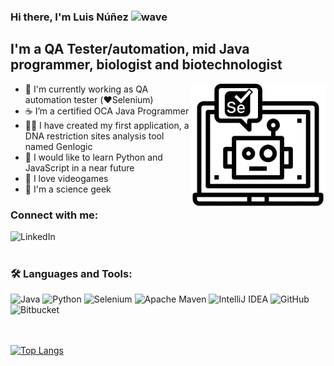 ### Hi there, I'm Luis Núñez <img alt="wave" src="https://raw.githubusercontent.com/syedareehaquasar/syedareehaquasar/master/gifs/Hi.gif" width="26px" height="26"/>

## I'm a QA Tester/automation, mid Java programmer, biologist and biotechnologist
<img src="https://raw.githubusercontent.com/luinungom/luinungom/master/Selenium.png" align="right" height="200" />

- :robot: I'm currently working as QA automation tester (❤️Selenium)
- :coffee: I’m a certified OCA Java Programmer
- :man_technologist: I have created my first application, a DNA restriction sites analysis tool named Genlogic
- :snake: I would like to learn Python and JavaScript in a near future
- :space_invader: I love videogames
- :microscope: I'm a science geek

### Connect with me:

[<img align="left" alt="LinkedIn" src="https://img.shields.io/badge/LinkedIn-0077B5?style=for-the-badge&logo=linkedin&logoColor=white"/>][linkedin]
<br></br>
### 🛠 Languages and Tools:
![Java](https://img.shields.io/badge/java-%23ED8B00.svg?style=for-the-badge&logo=openjdk&logoColor=white)
![Python](https://img.shields.io/badge/python-3670A0?style=for-the-badge&logo=python&logoColor=ffdd54)
![Selenium](https://img.shields.io/badge/-selenium-%43B02A?style=for-the-badge&logo=selenium&logoColor=white)
![Apache Maven](https://img.shields.io/badge/Apache%20Maven-C71A36?style=for-the-badge&logo=Apache%20Maven&logoColor=white)
![IntelliJ IDEA](https://img.shields.io/badge/IntelliJIDEA-000000.svg?style=for-the-badge&logo=intellij-idea&logoColor=white)
![GitHub](https://img.shields.io/badge/github-%23121011.svg?style=for-the-badge&logo=github&logoColor=white)
![Bitbucket](https://img.shields.io/badge/bitbucket-%230047B3.svg?style=for-the-badge&logo=bitbucket&logoColor=white)

[linkedin]:https://www.linkedin.com/in/luisnunezgomez
<br></br>
[![Top Langs](https://github-readme-stats.vercel.app/api/top-langs/?username=luinungom)](https://github.com/luinungom/github-readme-stats)

